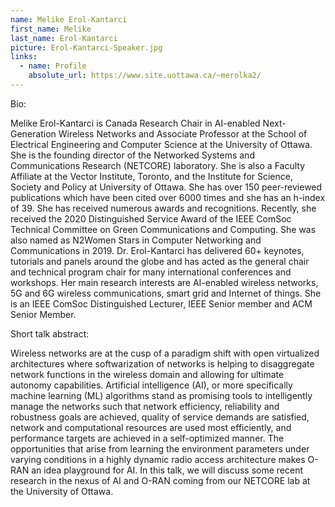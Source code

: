 ```yaml
---
name: Melike Erol-Kantarci
first_name: Melike
last_name: Erol-Kantarci
picture: Erol-Kantarci-Speaker.jpg
links:
  - name: Profile
    absolute_url: https://www.site.uottawa.ca/~merolka2/
---
```



Bio:

Melike Erol-Kantarci is Canada Research Chair in AI-enabled Next-Generation Wireless Networks and Associate Professor at the School of Electrical Engineering and Computer Science at the University of Ottawa. She is the founding director of the Networked Systems and Communications Research (NETCORE) laboratory. She is also a Faculty Affiliate at the Vector Institute, Toronto, and the Institute for Science, Society and Policy at University of Ottawa. She has over 150 peer-reviewed publications which have been cited over 6000 times and she has an h-index of 39. She has received numerous awards and recognitions. Recently, she received the 2020 Distinguished Service Award of the IEEE ComSoc Technical Committee on Green Communications and Computing. She was also named as N2Women Stars in Computer Networking and Communications in 2019. Dr. Erol-Kantarci has delivered 60+ keynotes, tutorials and panels around the globe and has acted as the general chair and technical program chair for many international conferences and workshops. Her main research interests are AI-enabled wireless networks, 5G and 6G wireless communications, smart grid and Internet of things. She is an IEEE ComSoc Distinguished Lecturer, IEEE Senior member and ACM Senior Member.

Short talk abstract:

Wireless networks are at the cusp of a paradigm shift with open virtualized architectures where softwarization of networks is helping to disaggregate network functions in the wireless domain and allowing for ultimate autonomy capabilities. Artificial intelligence (AI), or more specifically machine learning (ML) algorithms stand as promising tools to intelligently manage the networks such that network efficiency, reliability and robustness goals are achieved, quality of service demands are satisfied, network and computational resources are used most efficiently, and performance targets are achieved in a self-optimized manner. The opportunities that arise from learning the environment parameters under varying conditions in a highly dynamic radio access architecture makes O-RAN an idea playground for AI. In this talk, we will discuss some recent research in the nexus of AI and O-RAN coming from our NETCORE lab at the University of Ottawa. 